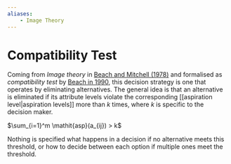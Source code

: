 ```yaml
---
aliases:
    - Image Theory
---
```

# Compatibility Test

Coming from *Image theory* in [Beach and Mitchell (1978)](#beach87) and formalised as *compatibility test* by [Beach in 1990](#beach90), this decision strategy is one that operates by eliminating alternatives. The general idea is that an alternative is eliminated if its attribute levels violate the corresponding [[aspiration level|aspiration levels]] more than $k$ times, where $k$ is specific to the decision maker.

$\sum_{i=1}^m \mathit{asp}(a_{ij}) > k$

Nothing is specified what happens in a decision if no alternative meets this threshold, or how to decide between each option if multiple ones meet the threshold.